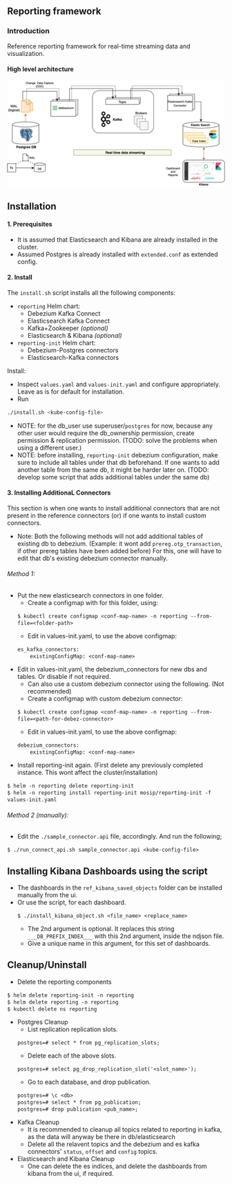 ## Reporting framework

### Introduction
Reference reporting framework for real-time streaming data and visualization.  

#### High level architecture

![](../docs/images/reporting_architecture.png)


## Installation

#### 1. Prerequisites

- It is assumed that Elasticsearch and Kibana are already installed in the cluster.
- Assumed Postgres is already installed with `extended.conf` as extended config.

#### 2. Install

The `install.sh` script installs all the following components:
  - `reporting` Helm chart:
    - Debezium Kafka Connect
    - Elasticsearch Kafka Connect 
    - Kafka+Zookeeper _(optional)_
    - Elasticsearch & Kibana _(optional)_
  - `reporting-init` Helm chart:
    - Debezium-Postgres connectors
    - Elasticsearch-Kafka connectors

Install:
- Inspect `values.yaml` and `values-init.yaml` and configure appropriately.  Leave as is for default for installation.
- Run
```sh
./install.sh <kube-config-file>
```

- NOTE: for the db_user use superuser/`postgres` for now, because any other user would require the db_ownership permission, create permission & replication permission. (TODO: solve the problems when using a different user.)
- NOTE: before installing, `reporting-init` debezium configuration, make sure to include all tables under that db beforehand. If one wants to add another table from the same db, it might be harder later on. (TODO: develop some script that adds additional tables under the same db)

#### 3. Installing AdditionaL Connectors
This section is when one wants to install additional connectors that are not present in the reference connectors (or) if one wants to install custom connectors.

- Note: Both the following methods will not add additional tables of existing db to debezium. (Example: it wont add `prereg.otp_transaction`, if other prereg tables have been added before) For this, one will have to edit that db's existing debezium connector manually.

###### Method 1:

- Put the new elasticsearch connectors in one folder.
	- Create a configmap with for this folder, using:
	```
	$ kubectl create configmap <conf-map-name> -n reporting --from-file=<folder-path>
	```
	- Edit in values-init.yaml, to use the above configmap:
	```
	es_kafka_connectors:
		existingConfigMap: <conf-map-name>
	```
- Edit in values-init.yaml, the debezium_connectors for new dbs and tables. Or disable if not required.
	- Can also use a custom debezium connector using the following. (Not recommended)
	- Create a configmap with custom debezium connector:
	```
	$ kubectl create configmap <conf-map-name> -n reporting --from-file=<path-for-debez-connector>
	```
	- Edit in values-init.yaml, to use the above configmap:
	```
	debezium_connectors:
		existingConfigMap: <conf-map-name>
	```
- Install reporting-init again. (First delete any previously completed instance. This wont affect the cluster/installation)
```
$ helm -n reporting delete reporting-init
$ helm -n reporting install reporting-init mosip/reporting-init -f values-init.yaml
```

###### Method 2 (manually):

- Edit the `./sample_connector.api` file, accordingly. And run the following;
```
$ ./run_connect_api.sh sample_connector.api <kube-config-file>
```

## Installing Kibana Dashboards using the script

- The dashboards in the `ref_kibana_saved_objects` folder can be installed manually from the ui.
- Or use the script, for each dashboard.
	```
	$ ./install_kibana_object.sh <file_name> <replace_name>
	```
	- The 2nd argument is optional. It replaces this string `___DB_PREFIX_INDEX___` with this 2nd argument, inside the ndjson file.
	- Give a unique name in this argument, for this set of dashboards.

## Cleanup/Uninstall

- Delete the reporting components
```
$ helm delete reporting-init -n reporting
$ helm delete reporting -n reporting
$ kubectl delete ns reporting
```
- Postgres Cleanup
	- List replication replication slots.
	```
	postgres=# select * from pg_replication_slots;
	```
	- Delete each of the above slots.
	```
	postgres=# select pg_drop_replication_slot('<slot_name>');
	```
	- Go to each database, and drop publication.
	```
	postgres=# \c <db>
	postgres=# select * from pg_publication;
	postgres=# drop publication <pub_name>;
	```
- Kafka Cleanup
	- It is recommended to cleanup all topics related to reporting in kafka, as the data will anyway be there in db/elasticsearch
	- Delete all the relavent topics and the debezium and es kafka connectors' `status`, `offset` and `config` topics.
- Elasticsearch and Kibana Cleanup
	- One can delete the es indices, and delete the dashboards from kibana from the ui, if required.
